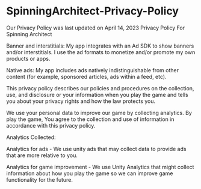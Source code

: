 # SpinningArchitect-Privacy-Policy

Our Privacy Policy was last updated on April 14, 2023
Privacy Policy For Spinning Architect


Banner and interstitials: My app integrates with an Ad SDK to show banners and/or interstitials. I use the ad formats to monetize and/or promote my own products or apps.

Native ads: My app includes ads natively indistinguishable from other content (for example, sponsored articles, ads within a feed, etc).


This privacy policy describes our policies and procedures on the collection, use, and disclosure
or your information when you play the game and tells you about your privacy rights and how the law
protects you.

We use your personal data to improve our game by collecting analytics. By play the game, 
You agree to the collection and use of information in accordance with this privacy policy.

Analytics Collected:

Analytics for ads - We use unity ads that may collect data to provide ads that are more
relative to you.

Analytics for game improvement - We use Unity Analytics that might collect information about
how you play the game so we can improve game functionality for the future.
